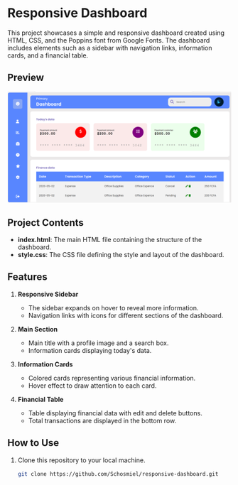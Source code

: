 # Responsive Dashboard

This project showcases a simple and responsive dashboard created using HTML, CSS, and the Poppins font from Google Fonts. The dashboard includes elements such as a sidebar with navigation links, information cards, and a financial table.

## Preview

![Dashboard Preview](images/inter.png)

## Project Contents

- **index.html**: The main HTML file containing the structure of the dashboard.
- **style.css**: The CSS file defining the style and layout of the dashboard.

## Features

1. **Responsive Sidebar**
   - The sidebar expands on hover to reveal more information.
   - Navigation links with icons for different sections of the dashboard.

2. **Main Section**
   - Main title with a profile image and a search box.
   - Information cards displaying today's data.

3. **Information Cards**
   - Colored cards representing various financial information.
   - Hover effect to draw attention to each card.

4. **Financial Table**
   - Table displaying financial data with edit and delete buttons.
   - Total transactions are displayed in the bottom row.

## How to Use

1. Clone this repository to your local machine.
   ```bash
   git clone https://github.com/Schosmiel/responsive-dashboard.git

